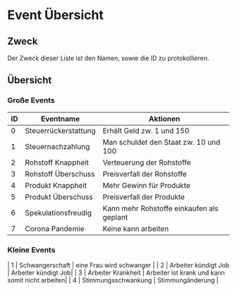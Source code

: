 # Event Übersicht
## Zweck
Der Zweck dieser Liste ist den Namen, sowie die ID zu protokollieren.

## Übersicht

### Große Events
| ID  | Eventname  | Aktionen |
|---|---|---|
| 0  | Steuerrückerstattung  | Erhält Geld zw. 1 und 150 |
| 1  | Steuernachzahlung  | Man schuldet den Staat zw. 10 und 100 |
| 2  | Rohstoff Knappheit  | Verteuerung der Rohstoffe |
| 3  | Rohstoff Überschuss  |Preisverfall der Rohstoffe |
| 4  | Produkt Knappheit  | Mehr Gewinn für Produkte|
| 5  | Produkt Überschuss  | Preisverfall der Produkte|
| 6  | Spekulationsfreudig  | Kann mehr Rohstoffe einkaufen als geplant |
| 7  | Corona Pandemie | Keine kann arbeiten |

### Kleine Events
| 1  |  Schwangerschaft | eine Frau wird schwanger |
| 2  |  Arbeiter kündigt Job | Arbeiter kündigt Job|
| 3  |  Arbeiter Krankheit | Arbeiter ist krank und kann somit nicht arbeiten|
| 4  |  Stimmungsschwankung | Stimmungänderung |
